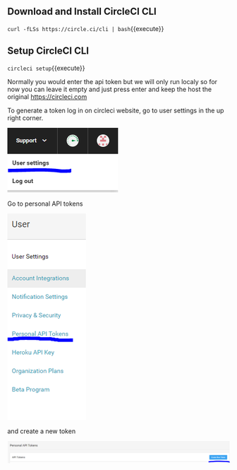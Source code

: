 ## Download and Install CircleCI CLI

`curl -fLSs https://circle.ci/cli | bash`{{execute}}

## Setup CircleCI CLI

`circleci setup`{{execute}}

Normally you would enter the api token but we will only run localy so for now you can leave it empty and just press enter and keep the host the original https://circleci.com

To generate a token log in on circleci website, go to user settings in the up right corner.

![ConnectCircleCiToRepo](https://github.com/GiorgosTagkoulis/katacoda-scenarios/raw/master/CircleCI_CLI_Tutorial/assets/UserSettings.png)

Go to personal API tokens

![ConnectCircleCiToRepo](https://github.com/GiorgosTagkoulis/katacoda-scenarios/raw/master/CircleCI_CLI_Tutorial/assets/PersonalToken.png)

and create a new token

![ConnectCircleCiToRepo](https://github.com/GiorgosTagkoulis/katacoda-scenarios/raw/master/CircleCI_CLI_Tutorial/assets/CreateNewToken.png)
